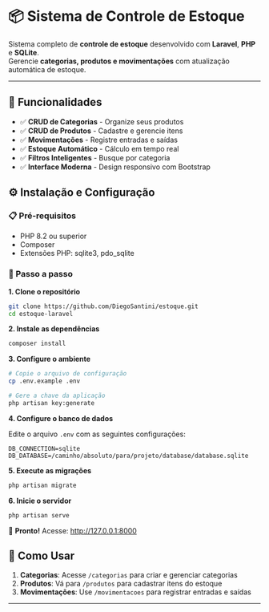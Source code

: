 # 📦 Sistema de Controle de Estoque

Sistema completo de **controle de estoque** desenvolvido com **Laravel**, **PHP** e **SQLite**.  
Gerencie **categorias, produtos e movimentações** com atualização automática de estoque.

---

## 🚀 Funcionalidades

- ✅ **CRUD de Categorias** - Organize seus produtos
- ✅ **CRUD de Produtos** - Cadastre e gerencie itens
- ✅ **Movimentações** - Registre entradas e saídas
- ✅ **Estoque Automático** - Cálculo em tempo real
- ✅ **Filtros Inteligentes** - Busque por categoria
- ✅ **Interface Moderna** - Design responsivo com Bootstrap


## ⚙️ Instalação e Configuração

### 📋 Pré-requisitos
- PHP 8.2 ou superior
- Composer
- Extensões PHP: sqlite3, pdo_sqlite

### 🔧 Passo a passo

**1. Clone o repositório**
```bash
git clone https://github.com/DiegoSantini/estoque.git
cd estoque-laravel
```

**2. Instale as dependências**
```bash
composer install
```

**3. Configure o ambiente**
```bash
# Copie o arquivo de configuração
cp .env.example .env

# Gere a chave da aplicação
php artisan key:generate
```

**4. Configure o banco de dados**

Edite o arquivo `.env` com as seguintes configurações:
```env
DB_CONNECTION=sqlite
DB_DATABASE=/caminho/absoluto/para/projeto/database/database.sqlite
```

**5. Execute as migrações**
```bash
php artisan migrate
```

**6. Inicie o servidor**
```bash
php artisan serve
```

🎉 **Pronto!** Acesse: http://127.0.0.1:8000


## 🎯 Como Usar

1. **Categorias**: Acesse `/categorias` para criar e gerenciar categorias
2. **Produtos**: Vá para `/produtos` para cadastrar itens do estoque
3. **Movimentações**: Use `/movimentacoes` para registrar entradas e saídas

---
